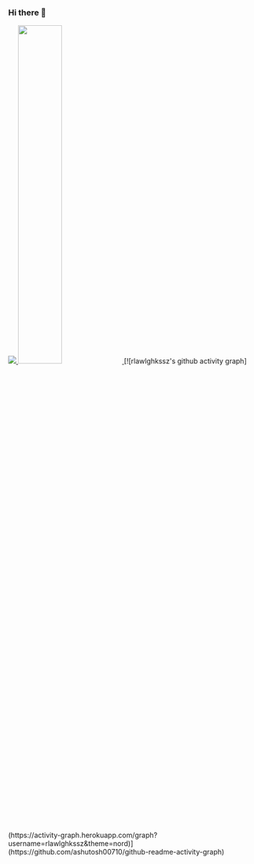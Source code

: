 ### Hi there 👋
<a href="s">
  <img src="https://github-readme-stats.vercel.app/api/top-langs/?username=rlawlghkssz&exclude_repo=dkssud8150.github.io&layout=compact&theme=tokyonight" />
</a>
<a href="s">
  <img src="https://github-readme-stats.vercel.app/api?username=rlawlghkssz&theme=tokyonight&show_icons=true" width="42%" />
</a>
[![rlawlghkssz's github activity graph](https://activity-graph.herokuapp.com/graph?username=rlawlghkssz&theme=nord)](https://github.com/ashutosh00710/github-readme-activity-graph)

<!--
**rlawlghkssz/rlawlghkssz** is a ✨ _special_ ✨ repository because its `README.md` (this file) appears on your GitHub profile.

Here are some ideas to get you started:

- 🔭 I’m currently working on ...
- 🌱 I’m currently learning ...
- 👯 I’m looking to collaborate on ...
- 🤔 I’m looking for help with ...
- 💬 Ask me about ...
- 📫 How to reach me: ...
- 😄 Pronouns: ...
- ⚡ Fun fact: ...
-->
